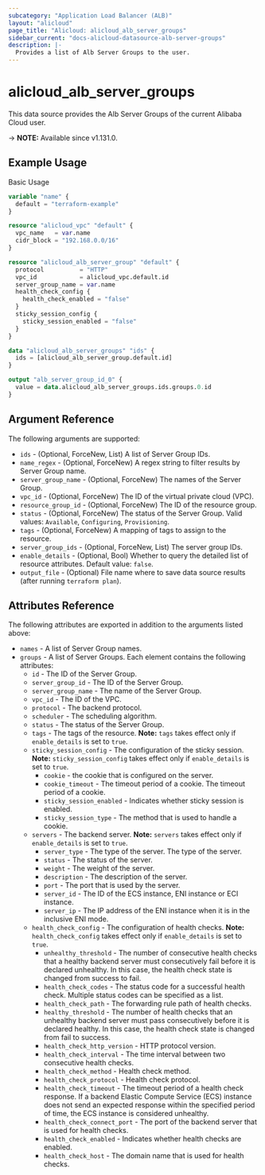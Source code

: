 ```yaml
---
subcategory: "Application Load Balancer (ALB)"
layout: "alicloud"
page_title: "Alicloud: alicloud_alb_server_groups"
sidebar_current: "docs-alicloud-datasource-alb-server-groups"
description: |-
  Provides a list of Alb Server Groups to the user.
---
```


# alicloud_alb_server_groups

This data source provides the Alb Server Groups of the current Alibaba Cloud user.

-> **NOTE:** Available since v1.131.0.

## Example Usage

Basic Usage

```terraform
variable "name" {
  default = "terraform-example"
}

resource "alicloud_vpc" "default" {
  vpc_name   = var.name
  cidr_block = "192.168.0.0/16"
}

resource "alicloud_alb_server_group" "default" {
  protocol          = "HTTP"
  vpc_id            = alicloud_vpc.default.id
  server_group_name = var.name
  health_check_config {
    health_check_enabled = "false"
  }
  sticky_session_config {
    sticky_session_enabled = "false"
  }
}

data "alicloud_alb_server_groups" "ids" {
  ids = [alicloud_alb_server_group.default.id]
}

output "alb_server_group_id_0" {
  value = data.alicloud_alb_server_groups.ids.groups.0.id
}
```

## Argument Reference

The following arguments are supported:

* `ids` - (Optional, ForceNew, List) A list of Server Group IDs.
* `name_regex` - (Optional, ForceNew) A regex string to filter results by Server Group name.
* `server_group_name` - (Optional, ForceNew) The names of the Server Group.
* `vpc_id` - (Optional, ForceNew) The ID of the virtual private cloud (VPC).
* `resource_group_id` - (Optional, ForceNew) The ID of the resource group.
* `status` - (Optional, ForceNew) The status of the Server Group. Valid values: `Available`, `Configuring`, `Provisioning`.
* `tags` - (Optional, ForceNew) A mapping of tags to assign to the resource.
* `server_group_ids` - (Optional, ForceNew, List) The server group IDs.
* `enable_details` - (Optional, Bool) Whether to query the detailed list of resource attributes. Default value: `false`.
* `output_file` - (Optional) File name where to save data source results (after running `terraform plan`).

## Attributes Reference

The following attributes are exported in addition to the arguments listed above:

* `names` - A list of Server Group names.
* `groups` - A list of Server Groups. Each element contains the following attributes:
  * `id` - The ID of the Server Group.
  * `server_group_id` - The ID of the Server Group.
  * `server_group_name` - The name of the Server Group.
  * `vpc_id` - The ID of the VPC.
  * `protocol` - The backend protocol.
  * `scheduler` - The scheduling algorithm.
  * `status` - The status of the Server Group.
  * `tags` - The tags of the resource. **Note:** `tags` takes effect only if `enable_details` is set to `true`.
  * `sticky_session_config` - The configuration of the sticky session. **Note:** `sticky_session_config` takes effect only if `enable_details` is set to `true`.
    * `cookie` - the cookie that is configured on the server.
    * `cookie_timeout` - The timeout period of a cookie. The timeout period of a cookie.
    * `sticky_session_enabled` - Indicates whether sticky session is enabled.
    * `sticky_session_type` - The method that is used to handle a cookie.
  * `servers` - The backend server. **Note:** `servers` takes effect only if `enable_details` is set to `true`.
    * `server_type` - The type of the server. The type of the server.
    * `status` - The status of the server.
    * `weight` - The weight of the server.
    * `description` - The description of the server.
    * `port` - The port that is used by the server.
    * `server_id` - The ID of the ECS instance, ENI instance or ECI instance.
    * `server_ip` - The IP address of the ENI instance when it is in the inclusive ENI mode.
  * `health_check_config` - The configuration of health checks. **Note:** `health_check_config` takes effect only if `enable_details` is set to `true`.
    * `unhealthy_threshold` - The number of consecutive health checks that a healthy backend server must consecutively fail before it is declared unhealthy. In this case, the health check state is changed from success to fail.
    * `health_check_codes` - The status code for a successful health check. Multiple status codes can be specified as a list.
    * `health_check_path` - The forwarding rule path of health checks.
    * `healthy_threshold` - The number of health checks that an unhealthy backend server must pass consecutively before it is declared healthy. In this case, the health check state is changed from fail to success.
    * `health_check_http_version` - HTTP protocol version.
    * `health_check_interval` - The time interval between two consecutive health checks.
    * `health_check_method` - Health check method.
    * `health_check_protocol` - Health check protocol.
    * `health_check_timeout` - The timeout period of a health check response. If a backend Elastic Compute Service (ECS) instance does not send an expected response within the specified period of time, the ECS instance is considered unhealthy.
    * `health_check_connect_port` - The port of the backend server that is used for health checks.
    * `health_check_enabled` - Indicates whether health checks are enabled.
    * `health_check_host` - The domain name that is used for health checks.
